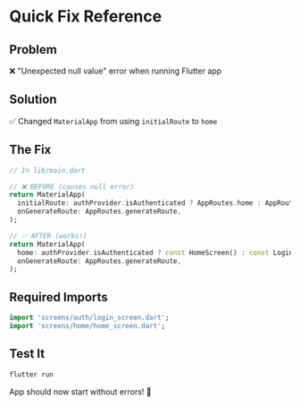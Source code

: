 # Quick Fix Reference

## Problem

❌ "Unexpected null value" error when running Flutter app

## Solution

✅ Changed `MaterialApp` from using `initialRoute` to `home`

## The Fix

```dart
// In lib/main.dart

// ❌ BEFORE (causes null error)
return MaterialApp(
  initialRoute: authProvider.isAuthenticated ? AppRoutes.home : AppRoutes.login,
  onGenerateRoute: AppRoutes.generateRoute,
);

// ✅ AFTER (works!)
return MaterialApp(
  home: authProvider.isAuthenticated ? const HomeScreen() : const LoginScreen(),
  onGenerateRoute: AppRoutes.generateRoute,
);
```

## Required Imports

```dart
import 'screens/auth/login_screen.dart';
import 'screens/home/home_screen.dart';
```

## Test It

```bash
flutter run
```

App should now start without errors! 🎉
